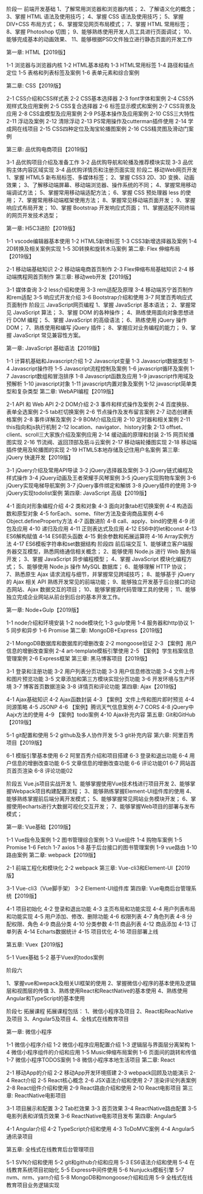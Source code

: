 
阶段一  前端开发基础
1、了解常用浏览器和浏览器内核； 2、了解语义化的概念； 3、掌握 HTML 语法及使用技巧； 4、掌握 CSS 语法及使用技巧； 5、掌握 DIV+CSS 布局方式； 6、掌握常见网页布局模式； 7、掌握 HTML 常用标签； 8、掌握 Photoshop 切图； 9、能够熟练使用开发人员工具进行页面调试； 10、能够完成基本的动画效果、 11、能够根据PSD文件独立进行静态页面的开发工作

第一章:  HTML【2019版】

1-1 浏览器与浏览器内核
1-2 HTML基本结构
1-3 HTML常用标签
1-4 路径和锚点定位
1-5 表格和列表标签及案例
1-6 表单元素和综合案例

第二章:  CSS【2019版】

2-1 CSS介绍和CSS样式表
2-2 CSS基本选择器
2-3 font字体和案例
2-4 CSS外观样式及应用案例
2-5 CSS复合选择器
2-6 标签显示模式和案例
2-7 CSS背景及应用
2-8 CSS盒模型及应用案例
2-9 PS基本操作及应用案例
2-10 CSS三大特性
2-11 浮动及案例
2-12 清除浮动
2-13 PS常用操作及cutterman插件使用
2-14 学成网在线项目
2-15 CSS四种定位及淘宝轮播图案例
2-16 CSS精灵图及滑动门案例

第三章:  品优购电商项目【2019版】

3-1 品优购项目介绍及准备工作
3-2 品优购导航和轮播及推荐模块实现
3-3 品优购主体内容区域实现
3-4 品优购详情页和注册页面实现
阶段二  移动Web网页开发
1、掌握 HTML5 新布局标签、多媒体标签； 2、掌握 CSS3 2D、3D 变换、动画效果； 3、了解移动端屏幕、移动端浏览器、操作系统的不同； 4、掌握常用移动端调试方法； 5、掌握常用移动端适配方法； 6、掌握 CSS 预处理器 less 的使用； 7、掌握常用移动端框架使用方法； 8、掌握常见移动端页面开发； 9、掌握响应式布局开发； 10、掌握 Bootstrap 开发响应式页面； 11、掌握适配不同终端的网页开发技术选型；

第一章:  H5C3进阶【2019版】

1-1 vscode编辑器基本使用
1-2 HTML5新增标签
1-3 CSS3新增选择器及案例
1-4 2D转换及相关案例实现
1-5 3D转换和旋转木马案例
第二章:  Flex 伸缩布局【2019版】

2-1 移动端基础知识
2-2 移动端电商首页制作
2-3 Flex伸缩布局基础知识
2-4 移动端携程网首页制作
第三章:  移动web开发【2019版】

3-1 媒体查询
3-2 less介绍和使用
3-3 rem适配及原理
3-4 移动端苏宁首页制作和rem适配
3-5 响应式开发介绍
3-6 Bootstrap介绍和使用
3-7 阿里百秀响应式页面制作
阶段三  JavaScript网页编程
1、掌握 JavaScript 基本语法； 2、掌握常见 JavaScript 算法； 3、掌握 DOM 的各种操作； 4、熟练使用面向对象思想进行 DOM 编程； 5、掌握 JavaScript 的高级语法； 6、熟练使用 jQuery 操作 DOM； 7、熟练使用和编写 jQuery 插件； 8、掌握应对业务编程的能力； 9、掌握 JavaScript 常见兼容性方案。

第一章:  JavaScript 基础语法【2019版】

1-1 计算机基础和Javascript介绍
1-2 Javascript变量
1-3 Javascript数据类型
1-4 Javascript操作符
1-5 Javascript流程控制及案例
1-6 javascript循环及案例
1-7 Javascript数组和冒泡排序
1-8 Javascript函数及应用
1-9 javascript作用域及预解析
1-10 javascript对象
1-11 javascript内置对象及案例
1-12 javascript简单类型和复杂类型
第二章:  WebAPI编程【2019版】

2-1 API 和 Web API
2-2 DOM介绍
2-3 事件和样式操作及案例
2-4 百度换肤、表单全选案例
2-5 tab栏切换案例
2-6 节点操作及发布留言案例
2-7 动态创建表格案例
2-8 事件详解及案例
2-9 BOM介绍及应用
2-10 定时器和相关案例
2-11 this指向和js执行机制
2-12 location、navigator、history对象
2-13 offset、client、scroll三大家族介绍及案例应用
2-14 缓动画的原理和封装
2-15 网页轮播图实现
2-16 节流阀、返回顶部及筋斗云案例
2-17 移动端轮播图实现
2-18 移动端插件使用及轮播图的实现
2-19 HTML5本地存储及记住用户名案例
第三章:  jQuery 快速开发【2019版】

3-1 jQuery介绍及常用API导读
3-2 jQuery选择器及案例
3-3 jQuery链式编程及样式操作
3-4 jQuery动画及王者荣耀手风琴案例
3-5 jQuery实现购物车案例
3-6 jQuery实现电梯导航案例
3-7 jQuery事件绑定和解绑
3-8 jQuery插件的使用
3-9 jQuery实现todolist案例
第四章:  JavaScript 高级【2019版】

4-1 面向对形象编程介绍
4-2 类和对象
4-3 面向对象tab栏切换案例
4-4 构造函数和原型对象
4-5 forEach、some、filter方法及查询商品案例
4-6 Object.defineProperty方法
4-7 函数进阶
4-8 call、apply、bind的使用
4-9 闭包及应用
4-10 递归及应用
4-11 正则表达式及应用
4-12 ES6中的let和const
4-13 ES6解构赋值
4-14 ES6箭头函数
4-15 剩余参数和拓展运算符
4-16 Array实例方法
4-17 ES6模板字符串和set数据结构
阶段四  前后端交互
1、能够建立客户端服务器交互模型，熟悉网络通信相关概念； 2、能够使用 Node.js 进行 Web 服务端开发； 3、掌握 JavaScript 异步编程模型； 4、掌握 JavaScript 模块化编程方式； 5、能够使用 Node.js 操作 MySQL 数据库； 6、能够理解 HTTP 协议； 7、熟悉原生 Ajax 请求流程与细节，并掌握常见跨域技巧； 8、能够基于 jQuery 的 Ajax 相关 API 熟练开发常见的前端功能； 9、能够独立开发基于后台接口的动态网站、Ajax 数据交互的项目； 10、能够掌握源代码管理工具的使用； 11、能够独立完成企业网站从前台到后台的基本开发工作。

第一章:  Node+Gulp【2019版】

1-1 node介绍和环境安装
1-2 node模块化
1-3 gulp使用
1-4 服务器和http协议
1-5 同步和异步
1-6 Promise
第二章:  MongoDB+Express【2019版】

2-1 MongoDB数据库和数据库的增删改查
2-2 mongoose验证
2-3 【案例】用户信息的增删改查案例
2-4 art-template模板引擎使用
2-5 【案例】学生档案信息管理案例
2-6 Express框架
第三章:  黑马博客项目【2019版】

3-1 登录和注册功能
3-2 用户列表分页功能
3-3 用户信息修改功能
3-4 文件上传和图片预览功能
3-5 文章添加和第三方模块实现分页功能
3-6 开发环境与生产环境
3-7 博客首页数据渲染
3-8 详情页和评论功能
第四章:  Ajax【2019版】

4-1 Ajax基础知识
4-2 Ajax函数封装
4-3 【案例】文件上传和图片即时预览
4-4 同源策略
4-5 JSONP
4-6 【案例】腾讯天气信息案例
4-7 CORS
4-8 jQuery中Aajx方法的使用
4-9 【案例】todo案例
4-10 Ajax补充内容
第五章:  Git和GitHub【2019版】

5-1 git配置和使用
5-2 github及多人协作开发
5-3 git补充内容
第六章:  阿里百秀项目【2019版】

6-1 模版引擎基本使用
6-2 阿里百秀介绍和项目搭建
6-3 登录和退出功能
6-4 用户信息的增删改查功能
6-5 文章信息的增删改查功能
6-6 评论功能01
6-7 网站首页首页渲染
6-8 评论功能02


阶段五  Vue.js项目实战开发
1、能够掌握使用Vue技术栈进行项目开发 2、能够掌握Webpack项目构建配置流程； 3、能够熟练掌握Element-UI组件库的使用 4、能够熟练掌握前后端分离开发模式； 5、能够掌握常见网站业务模块开发； 6、掌握使用echarts进行大数据可视化交互开发； 7、能够掌握Web项目的部署与发布模式；

第一章:  Vue基础【2019版】

1-1 Vue指令及案例
1-2 图书管理综合案例
1-3 Vue组件
1-4 购物车案例
1-5 Promise
1-6 Fetch
1-7 axios
1-8 基于后台接口的图书管理案例
1-9 vue路由
1-10 路由案例
第二章:  webpack【2019版】

2-1 前端工程化和模块化
2-2 webpack
第三章:  Vue-cli3和Element-UI【2019版】

3-1 Vue-cli3（Vue脚手架）
3-2 Element-UI组件库
第四章:  Vue电商后台管理系统【2019版】

4-1 项目初始化
4-2 登录和退出功能
4-3 主页布局和功能实现
4-4 用户列表布局和功能实现
4-5 用户添加、修改、删除功能
4-6 权限列表
4-7 角色列表
4-8 分配权限、角色
4-9 商品分类
4-10 分类参数
4-11 商品列表
4-12 商品添加
4-13 订单列表
4-14 Echarts数据统计
4-15 项目优化
4-16 项目部署上线

第五章:  Vuex【2019版】

5-1 Vuex基础
5-2 基于Vuex的todos案例

阶段六  

1、掌握vue和wepack及相关UI框架的使用 2、掌握微信小程序的基本使用及逻辑层和视图层的传值 3、熟练使用React和ReactNative的基本使用 4、熟练使用Angular和TypeScript的基本使用

阶段七  拓展课程
拓展课程包括： 1、微信小程序及项目 2、React和ReacNative及项目 3、Angular5及项目 4、全栈式在线教育项目

第一章:  微信小程序

1-1 微信小程序介绍
1-2 微信小程序应用配置介绍
1-3 逻辑层与界面层分离架构
1-4 微信小程序组件的介绍和应用
1-5 Music伸缩布局案例
1-6 页面间的跳转和传值
1-7 微信小程序TODOS案例
1-8 微信小程序本地生活项目
第二章:  React

2-1 移动App的介绍
2-2 移动App开发环境搭建
2-3 webpack回顾及功能演示
2-4 React介绍
2-5 React核心概念
2-6 JSX语法介绍和使用
2-7 渲染评论列表案例
2-8 React组件介绍和使用
2-9 React路由介绍和使用
2-10 React电影项目
第三章:  ReactNative电影项目

3-1 项目展示和配置
3-2 Tab栏效果
3-3 首页效果
3-4 ReactNative路由配置
3-5 电影列表和详情页效果
3-6 ReactNative电影项目发布
第四章:  Angular5

4-1 Angular介绍
4-2 TypeScript介绍和使用
4-3 ToDoMVC案例
4-4 Angular5通讯录项目

第五章:  全栈式在线教育后台管理项目

5-1 SVN介绍和使用
5-2 git和github介绍和应用
5-3 ES6语法介绍和使用
5-4 在线教育系统项目初始化
5-5 Express中间件使用
5-6 Nunjucks模板引擎
5-7 nvm、nrm、yarn介绍
5-8 MongoDB和mongoose介绍和应用
5-9 全栈式在线教育项目业务逻辑实现